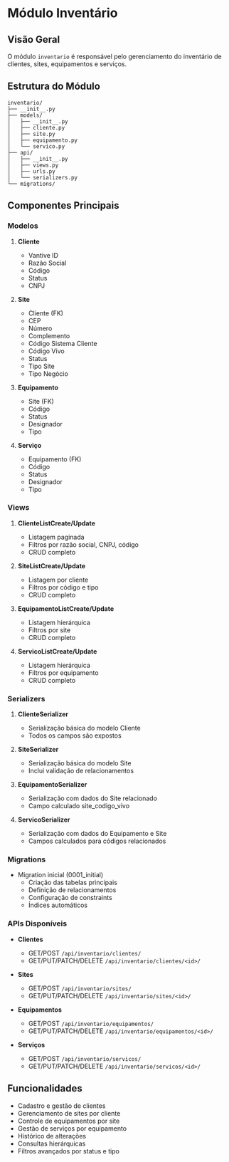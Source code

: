 # Módulo Inventário

## Visão Geral
O módulo `inventario` é responsável pelo gerenciamento do inventário de clientes, sites, equipamentos e serviços.

## Estrutura do Módulo
```
inventario/
├── __init__.py
├── models/
│   ├── __init__.py
│   ├── cliente.py
│   ├── site.py
│   ├── equipamento.py
│   └── servico.py
├── api/
│   ├── __init__.py
│   ├── views.py
│   ├── urls.py
│   └── serializers.py
└── migrations/
```

## Componentes Principais

### Modelos
1. **Cliente**
   - Vantive ID
   - Razão Social
   - Código
   - Status
   - CNPJ
   
2. **Site**
   - Cliente (FK)
   - CEP
   - Número
   - Complemento
   - Código Sistema Cliente
   - Código Vivo
   - Status
   - Tipo Site
   - Tipo Negócio

3. **Equipamento**
   - Site (FK)
   - Código
   - Status
   - Designador
   - Tipo

4. **Serviço**
   - Equipamento (FK)
   - Código
   - Status
   - Designador
   - Tipo

### Views
1. **ClienteListCreate/Update**
   - Listagem paginada
   - Filtros por razão social, CNPJ, código
   - CRUD completo
   
2. **SiteListCreate/Update**
   - Listagem por cliente
   - Filtros por código e tipo
   - CRUD completo

3. **EquipamentoListCreate/Update**
   - Listagem hierárquica
   - Filtros por site
   - CRUD completo

4. **ServicoListCreate/Update**
   - Listagem hierárquica
   - Filtros por equipamento
   - CRUD completo

### Serializers
1. **ClienteSerializer**
   - Serialização básica do modelo Cliente
   - Todos os campos são expostos

2. **SiteSerializer**
   - Serialização básica do modelo Site
   - Inclui validação de relacionamentos

3. **EquipamentoSerializer**
   - Serialização com dados do Site relacionado
   - Campo calculado site_codigo_vivo

4. **ServicoSerializer**
   - Serialização com dados do Equipamento e Site
   - Campos calculados para códigos relacionados

### Migrations
- Migration inicial (0001_initial)
  - Criação das tabelas principais
  - Definição de relacionamentos
  - Configuração de constraints
  - Índices automáticos

### APIs Disponíveis
- **Clientes**
  - GET/POST `/api/inventario/clientes/`
  - GET/PUT/PATCH/DELETE `/api/inventario/clientes/<id>/`

- **Sites**
  - GET/POST `/api/inventario/sites/`
  - GET/PUT/PATCH/DELETE `/api/inventario/sites/<id>/`

- **Equipamentos**
  - GET/POST `/api/inventario/equipamentos/`
  - GET/PUT/PATCH/DELETE `/api/inventario/equipamentos/<id>/`

- **Serviços**
  - GET/POST `/api/inventario/servicos/`
  - GET/PUT/PATCH/DELETE `/api/inventario/servicos/<id>/`

## Funcionalidades
- Cadastro e gestão de clientes
- Gerenciamento de sites por cliente
- Controle de equipamentos por site
- Gestão de serviços por equipamento
- Histórico de alterações
- Consultas hierárquicas
- Filtros avançados por status e tipo

